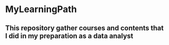 # MyLearningPath
## This repository gather courses and contents that I did in my preparation as a data analyst
